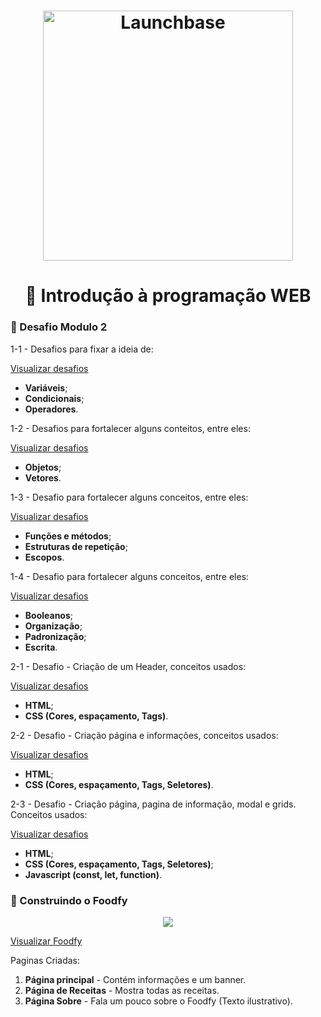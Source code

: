 <h1 align="center">
    <img alt="Launchbase" src="https://storage.googleapis.com/golden-wind/bootcamp-launchbase/logo.png" width="400px" />
</h1>


<h1 align="center">🎯 Introdução à programação WEB</h1>


### 🚀 Desafio Modulo 2

1-1 - Desafios para fixar a ideia de:
<br>

[Visualizar desafios](https://github.com/lucasarieiv/LaunchBase/tree/master/Desafio-1-1)
- __Variáveis__;
- __Condicionais__;
- __Operadores__.


1-2 - Desafios para fortalecer alguns conteitos, entre eles:
<br>

[Visualizar desafios](https://github.com/lucasarieiv/LaunchBase/tree/master/Desafio-1-2)
- __Objetos__;
- __Vetores__.

1-3 - Desafio para fortalecer alguns conceitos, entre eles:
<br>

[Visualizar desafios](https://github.com/lucasarieiv/LaunchBase/tree/master/Desafio-1-3)
- __Funções e métodos__;
- __Estruturas de repetição__;
- __Escopos__.

1-4 - Desafio para fortalecer alguns conceitos, entre eles:
<br>

[Visualizar desafios](https://github.com/lucasarieiv/LaunchBase/tree/master/Desafio-1-4)
- __Booleanos__;
- __Organização__;
- __Padronização__;
- __Escrita__.

2-1 - Desafio - Criação de um Header, conceitos usados:
<br>

[Visualizar desafios](https://github.com/lucasarieiv/LaunchBase/tree/master/Desafio-2-1)
- __HTML__;
- __CSS (Cores, espaçamento, Tags)__.

2-2 - Desafio - Criação página e informações, conceitos usados:
<br>

[Visualizar desafios](https://github.com/lucasarieiv/LaunchBase/tree/master/Desafio-2-2)
- __HTML__;
- __CSS (Cores, espaçamento, Tags, Seletores)__.

2-3 - Desafio - Criação página, pagina de informação, modal e grids. Conceitos usados:
<br>

[Visualizar desafios](https://github.com/lucasarieiv/LaunchBase/tree/master/Desafio-2-3)
- __HTML__;
- __CSS (Cores, espaçamento, Tags, Seletores)__;
- __Javascript (const, let, function)__.


### 🍲 Construindo o Foodfy
<div align="center">
  <img src="https://rocketseat-cdn.s3-sa-east-1.amazonaws.com/mockup.png" />
</div>

[Visualizar Foodfy](https://github.com/lucasarieiv/LaunchBase/tree/master/Foodfy)

Paginas Criadas:
1. __Página principal__ - Contém informações e um banner.
2. __Página de Receitas__ - Mostra todas as receitas.
3. __Página Sobre__ - Fala um pouco sobre o Foodfy (Texto ilustrativo).